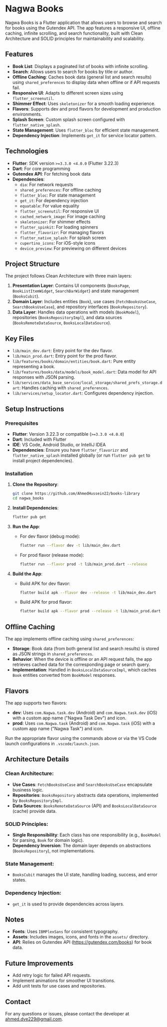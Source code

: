 # Nagwa Books

Nagwa Books is a Flutter application that allows users to browse and search for books using the Gutendex API. The app features a responsive UI, offline caching, infinite scrolling, and search functionality, built with Clean Architecture and SOLID principles for maintainability and scalability.

## Features

- **Book List**: Displays a paginated list of books with infinite scrolling.
- **Search**: Allows users to search for books by title or author.
- **Offline Caching**: Caches book data (general list and search results) using `shared_preferences` to display data when offline or if API requests fail.
- **Responsive UI**: Adapts to different screen sizes using `flutter_screenutil`.
- **Shimmer Effect**: Uses `skeletonizer` for a smooth loading experience.
- **Flavors**: Supports dev and prod flavors for development and production environments.
- **Splash Screen**: Custom splash screen configured with `flutter_native_splash`.
- **State Management**: Uses `flutter_bloc` for efficient state management.
- **Dependency Injection**: Implements `get_it` for service locator pattern.

## Technologies

- **Flutter**: SDK version `>=3.3.0 <4.0.0` (Flutter 3.22.3)
- **Dart**: For core programming
- **Gutendex API**: For fetching book data
- **Dependencies**:
  - `dio`: For network requests
  - `shared_preferences`: For offline caching
  - `flutter_bloc`: For state management
  - `get_it`: For dependency injection
  - `equatable`: For value equality
  - `flutter_screenutil`: For responsive UI
  - `cached_network_image`: For image caching
  - `skeletonizer`: For shimmer effects
  - `flutter_spinkit`: For loading spinners
  - `flutter_flavorizr`: For managing flavors
  - `flutter_native_splash`: For splash screen
  - `cupertino_icons`: For iOS-style icons
  - `device_preview`: For previewing on different devices

## Project Structure

The project follows Clean Architecture with three main layers:

1. **Presentation Layer**: Contains UI components (`BooksPage`, `BookListItemWidget`, `SearchBarWidget`) and state management (`BooksCubit`).
2. **Domain Layer**: Includes entities (`Book`), use cases (`FetchBooksUseCase`, `SearchBooksUseCase`), and repository interfaces (`BooksRepository`).
3. **Data Layer**: Handles data operations with models (`BookModel`), repositories (`BooksRepositoryImpl`), and data sources (`BooksRemoteDataSource`, `BooksLocalDataSource`).

## Key Files

- `lib/main_dev.dart`: Entry point for the dev flavor.
- `lib/main_prod.dart`: Entry point for the prod flavor.
- `lib/features/books/domain/entities/book.dart`: Pure entity representing a book.
- `lib/features/books/data/models/book_model.dart`: Data model for API responses with JSON parsing.
- `lib/services/data_base_service/local_storage/shared_prefs_storage.dart`: Handles caching with `shared_preferences`.
- `lib/services/setup_locator.dart`: Configures dependency injection.

## Setup Instructions

### Prerequisites

- **Flutter**: Version 3.22.3 or compatible (`>=3.3.0 <4.0.0`)
- **Dart**: Included with Flutter
- **IDE**: VS Code, Android Studio, or IntelliJ IDEA
- **Dependencies**: Ensure you have `flutter_flavorizr` and `flutter_native_splash` installed globally (or run `flutter pub get` to install project dependencies).

### Installation

1. **Clone the Repository**:
   ```bash
   git clone https://github.com/AhmedHussein22/books-library
   cd nagwa_books
   ```

2. **Install Dependencies**:
   ```bash
   flutter pub get
   ```

3. **Run the App**:
   - For dev flavor (debug mode):
     ```bash
     flutter run --flavor dev -t lib/main_dev.dart
     ```
   - For prod flavor (release mode):
     ```bash
     flutter run --flavor prod -t lib/main_prod.dart --release
     ```

4. **Build the App**:
   - Build APK for dev flavor:
     ```bash
     flutter build apk --flavor dev --release -t lib/main_dev.dart
     ```
   - Build APK for prod flavor:
     ```bash
     flutter build apk --flavor prod --release -t lib/main_prod.dart
     ```

## Offline Caching

The app implements offline caching using `shared_preferences`:

- **Storage**: Book data (from both general list and search results) is stored as JSON strings in `shared_preferences`.
- **Behavior**: When the device is offline or an API request fails, the app retrieves cached data for the corresponding page or search query.
- **Implementation**: Handled in `BooksLocalDataSourceImpl`, which caches `Book` entities converted from `BookModel` responses.

## Flavors

The app supports two flavors:

- **dev**: Uses `com.Nagwa.task.dev` (Android) and `com.Nagwa.task.dev` (iOS) with a custom app name ("Nagwa Task Dev") and icon.
- **prod**: Uses `com.Nagwa.task` (Android) and `com.Nagwa.task` (iOS) with a custom app name ("Nagwa Task") and icon.

Run the appropriate flavor using the commands above or via the VS Code launch configurations in `.vscode/launch.json`.

## Architecture Details

### Clean Architecture:

- **Use Cases**: `FetchBooksUseCase` and `SearchBooksUseCase` encapsulate business logic.
- **Repositories**: `BooksRepository` abstracts data operations, implemented by `BooksRepositoryImpl`.
- **Data Sources**: `BooksRemoteDataSource` (API) and `BooksLocalDataSource` (cache) provide data.

### SOLID Principles:

- **Single Responsibility**: Each class has one responsibility (e.g., `BookModel` for parsing, `Book` for domain logic).
- **Dependency Inversion**: The domain layer depends on abstractions (`BooksRepository`), not implementations.

### State Management:

- `BooksCubit` manages the UI state, handling loading, success, and error states.

### Dependency Injection:

- `get_it` is used to provide dependencies across layers.

## Notes

- **Fonts**: Uses `IBMPlexSans` for consistent typography.
- **Assets**: Includes images, icons, and fonts in the `assets/` directory.
- **API**: Relies on Gutendex API (https://gutendex.com/books) for book data.

## Future Improvements

- Add retry logic for failed API requests.
- Implement animations for smoother UI transitions.
- Add unit tests for use cases and repositories.

## Contact

For any questions or issues, please contact the developer at [ahmed.dve229@gmail.com](mailto:ahmed.dve229@gmail.com).
